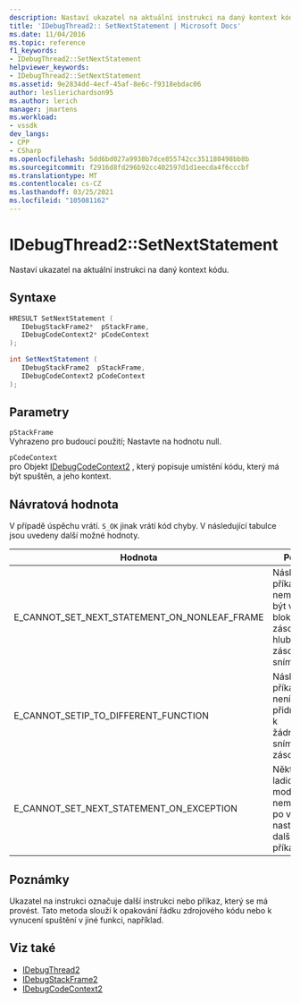 ```yaml
---
description: Nastaví ukazatel na aktuální instrukci na daný kontext kódu.
title: 'IDebugThread2:: SetNextStatement | Microsoft Docs'
ms.date: 11/04/2016
ms.topic: reference
f1_keywords:
- IDebugThread2::SetNextStatement
helpviewer_keywords:
- IDebugThread2::SetNextStatement
ms.assetid: 9e2834dd-4ecf-45af-8e6c-f9318ebdac06
author: leslierichardson95
ms.author: lerich
manager: jmartens
ms.workload:
- vssdk
dev_langs:
- CPP
- CSharp
ms.openlocfilehash: 5dd6bd027a9938b7dce855742cc351180498bb8b
ms.sourcegitcommit: f2916d8fd296b92cc402597d1d1eecda4f6cccbf
ms.translationtype: MT
ms.contentlocale: cs-CZ
ms.lasthandoff: 03/25/2021
ms.locfileid: "105081162"
---
```

# <a name="idebugthread2setnextstatement"></a>IDebugThread2::SetNextStatement
Nastaví ukazatel na aktuální instrukci na daný kontext kódu.

## <a name="syntax"></a>Syntaxe

```cpp
HRESULT SetNextStatement ( 
   IDebugStackFrame2*  pStackFrame,
   IDebugCodeContext2* pCodeContext
);
```

```csharp
int SetNextStatement ( 
   IDebugStackFrame2  pStackFrame,
   IDebugCodeContext2 pCodeContext
);
```

## <a name="parameters"></a>Parametry
`pStackFrame`\
Vyhrazeno pro budoucí použití; Nastavte na hodnotu null.

`pCodeContext`\
pro Objekt [IDebugCodeContext2](../../../extensibility/debugger/reference/idebugcodecontext2.md) , který popisuje umístění kódu, který má být spuštěn, a jeho kontext.

## <a name="return-value"></a>Návratová hodnota
 V případě úspěchu vrátí. `S_OK` jinak vrátí kód chyby. V následující tabulce jsou uvedeny další možné hodnoty.

|Hodnota|Popis|
|-----------|-----------------|
|E_CANNOT_SET_NEXT_STATEMENT_ON_NONLEAF_FRAME|Následující příkaz nemůže být v bloku zásobníku hlubší v zásobníku snímků.|
|E_CANNOT_SETIP_TO_DIFFERENT_FUNCTION|Následující příkaz není přidružen k žádnému snímku v zásobníku.|
|E_CANNOT_SET_NEXT_STATEMENT_ON_EXCEPTION|Některé ladicí moduly nemůžou po výjimce nastavit další příkaz.|

## <a name="remarks"></a>Poznámky
 Ukazatel na instrukci označuje další instrukci nebo příkaz, který se má provést. Tato metoda slouží k opakování řádku zdrojového kódu nebo k vynucení spuštění v jiné funkci, například.

## <a name="see-also"></a>Viz také
- [IDebugThread2](../../../extensibility/debugger/reference/idebugthread2.md)
- [IDebugStackFrame2](../../../extensibility/debugger/reference/idebugstackframe2.md)
- [IDebugCodeContext2](../../../extensibility/debugger/reference/idebugcodecontext2.md)
